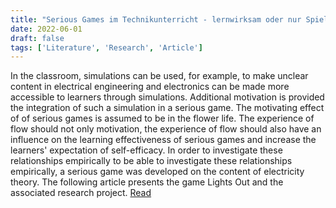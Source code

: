 ```yaml
---
title: "Serious Games im Technikunterricht - lernwirksam oder nur Spielerei?"
date: 2022-06-01
draft: false
tags: ['Literature', 'Research', 'Article']
---
```


In the classroom, simulations can be used, for example, to make unclear content in electrical engineering and electronics can be made more accessible to learners through simulations. Additional motivation is provided the integration of such a simulation in a serious game. The motivating effect of of serious games is assumed to be in the flower life. The experience of flow should not only motivation, the experience of flow should also have an influence on the learning effectiveness of serious games and increase the learners' expectation of self-efficacy. In order to investigate these relationships empirically to be able to investigate these relationships empirically, a serious game was developed on the content of electricity theory. The following article presents the game Lights Out and the associated research project.
[Read](http://dx.doi.org/10.25656/01:24867)